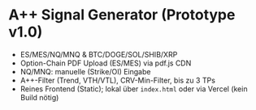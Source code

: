 # A++ Signal Generator (Prototype v1.0)
- ES/MES/NQ/MNQ & BTC/DOGE/SOL/SHIB/XRP
- Option-Chain PDF Upload (ES/MES) via pdf.js CDN
- NQ/MNQ: manuelle (Strike/OI) Eingabe
- A++-Filter (Trend, VTH/VTL), CRV-Min-Filter, bis zu 3 TPs
- Reines Frontend (Static); lokal über `index.html` oder via Vercel (kein Build nötig)
